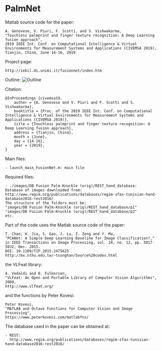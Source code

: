 # PalmNet

Matlab source code for the paper:

	A. Genovese, V. Piuri, F. Scotti, and S. Vishwakarma, 
    "Touchless palmprint and finger texture recognition: A Deep Learning fusion approach", 
    2019 IEEE Int. Conf. on Computational Intelligence & Virtual Environments for Measurement Systems and Applications (CIVEMSA 2019),
    Tianjin, China, June 14-16, 2019
	
Project page:

	http://iebil.di.unimi.it/fusionnet/index.htm
    
Outline:
![Outline](http://iebil.di.unimi.it/fusionnet/imgs/outline.png "Outline")

Citation:

    @InProceedings {civemsa19,
        author = {A. Genovese and V. Piuri and F. Scotti and S. Vishwakarma},
        booktitle = {Proc. of the 2019 IEEE Int. Conf. on Computational Intelligence & Virtual Environments for Measurement Systems and Applications (CIVEMSA 2019)},
        title = {Touchless palmprint and finger texture recognition: A Deep Learning fusion approach},
        address = {Tianjin, China},
        month = {June},
        day = {14-16},
        year = {2019},
    }

Main files:

    - launch_main_FusionNet.m: main file

Required files:

    - ./images/DB Fusion Palm-Knuckle (orig)/REST_hand_database: 
    Database of images downloaded from: http://www.regim.org/publications/databases/regim-sfax-tunisian-hand-database2016-rest2016/
    The structure of the folders must be:
    "images/DB Fusion Palm-Knuckle (orig)/REST_hand_database/p1"
    "images/DB Fusion Palm-Knuckle (orig)/REST_hand_database/p2"
    etc.

Part of the code uses the Matlab source code of the paper:

	T. Chan, K. Jia, S. Gao, J. Lu, Z. Zeng and Y. Ma, 
	"PCANet: A Simple Deep Learning Baseline for Image Classification?," 
	in IEEE Transactions on Image Processing, vol. 24, no. 12, pp. 5017-5032, Dec. 2015.
	DOI: 10.1109/TIP.2015.2475625
    http://mx.nthu.edu.tw/~tsunghan/Source%20codes.html
	
the VLFeat library:

	A. Vedaldi and B. Fulkerson, 
	"VLFeat: An Open and Portable Library of Computer Vision Algorithms", 2008, 
	http://www.vlfeat.org/
	
and the functions by Peter Kovesi:

	Peter Kovesi, 
	"MATLAB and Octave Functions for Computer Vision and Image Processing", 
	https://www.peterkovesi.com/matlabfns/
	
The database used in the paper can be obtained at:

	- REST:
	  http://www.regim.org/publications/databases/regim-sfax-tunisian-hand-database2016-rest2016/

	